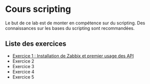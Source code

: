 # Cours scripting

Le but de ce lab est de monter en compétence sur du scripting. Des connaissances sur les bases du scripting sont recommandées.

## Liste des exercices
- [Exercice 1 : Installation de Zabbix et premier usage des API](/exercice-1)
- Exercice 2
- Exercice 3
- Exercice 4
- Exercice 5
